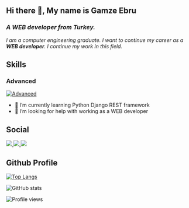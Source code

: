 ## Hi there 👋, My name is Gamze Ebru
### *A WEB developer from Turkey.*
*I am a computer engineering graduate. I want to continue my career as a **WEB developer**. I continue my work in this field.*

## Skills
### Advanced
[![Advanced](https://skillicons.dev/icons?i=js,python,django,postgres,html,css,react,tailwindcss,bootstrap,mysql,aws,postgres,pycharm,vscode)](https://skillicons.dev)



- 🌱 I’m currently learning Python Django REST framework 
- 🤔 I’m looking for help with working as a WEB developer 

## Social
<p>
  <a href="https://github.com/GamzeEbru">
    <img src="https://skillicons.dev/icons?i=github" />
  </a>
  
  <a href="https://www.linkedin.com/in/gamzeebrualtikulac">
    <img src="https://skillicons.dev/icons?i=linkedin" />
  </a>
  
  <a href="https://www.instagram.com/gmzebruu/">
    <img src="https://skillicons.dev/icons?i=instagram" />
  </a>

</p>

## Github Profile

  
[![Top Langs](https://github-readme-stats.vercel.app/api/top-langs/?username=GamzeEbru)](https://github.com/anuraghazra/github-readme-stats)

![GitHub stats](https://github-readme-stats.vercel.app/api?username=GamzeEbru&show_icons=true)  

![Profile views](https://gpvc.arturio.dev/GamzeEbru)  




